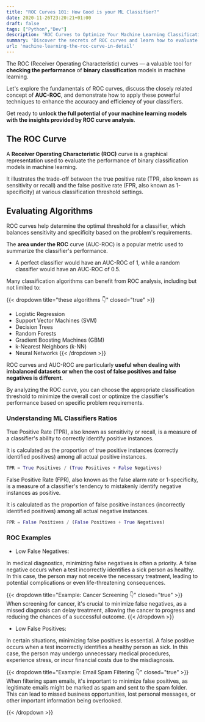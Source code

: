 ```yaml
---
title: "ROC Curves 101: How Good is your ML Classifier?"
date: 2020-11-26T23:20:21+01:00
draft: false
tags: ["Python","Dev"]
description: 'ROC Curves to Optimize Your Machine Learning Classification Models'
summary: 'Discover the secrets of ROC curves and learn how to evaluate and optimize binary classification models in machine learning. Gain insights into true positive rates, false positive rates, and the ideal balance for your specific problem, ultimately enhancing your classifier performance.'
url: 'machine-learning-the-roc-curve-in-detail'
---
```


The ROC (Receiver Operating Characteristic) curves — a valuable tool for **checking the performance** of **binary classification** models in machine learning.

<!-- Basically, a ROC curve illustrates the **trade-off between true positive rates and false positive rates** at various classification thresholds, allowing you to fine-tune your model for optimal results. -->

Let's explore the fundamentals of ROC curves, discuss the closely related concept of **AUC-ROC**, and demonstrate how to apply these powerful techniques to enhance the accuracy and efficiency of your classifiers.

Get ready to **unlock the full potential of your machine learning models with the insights provided by ROC curve analysis**.

## The ROC Curve

A **Receiver Operating Characteristic (ROC)** curve is a graphical representation used to evaluate the performance of binary classification models in machine learning.

It illustrates the trade-off between the true positive rate (TPR, also known as sensitivity or recall) and the false positive rate (FPR, also known as 1-specificity) at various classification threshold settings.

<!-- The true positive rate is plotted on the y-axis, and the false positive rate is plotted on the x-axis. -->


## Evaluating Algorithms


ROC curves help determine the optimal threshold for a classifier, which balances sensitivity and specificity based on the problem's requirements.

The **area under the ROC** curve (AUC-ROC) is a popular metric used to summarize the classifier's performance.

* A perfect classifier would have an AUC-ROC of 1, while a random classifier would have an AUC-ROC of 0.5.

Many classification algorithms can benefit from ROC analysis, including but not limited to:

{{< dropdown title="these algorithms 👇" closed="true" >}}

* Logistic Regression
* Support Vector Machines (SVM)
* Decision Trees
* Random Forests
* Gradient Boosting Machines (GBM)
* k-Nearest Neighbors (k-NN)
* Neural Networks
{{< /dropdown >}}


ROC curves and AUC-ROC are particularly **useful when dealing with imbalanced datasets or when the cost of false positives and false negatives is different**.

By analyzing the ROC curve, you can choose the appropriate classification threshold to minimize the overall cost or optimize the classifier's performance based on specific problem requirements.

### Understanding ML Classifiers Ratios

True Positive Rate (TPR), also known as sensitivity or recall, is a measure of a classifier's ability to correctly identify positive instances.

It is calculated as the proportion of true positive instances (correctly identified positives) among all actual positive instances.

```py
TPR = True Positives / (True Positives + False Negatives)
```

False Positive Rate (FPR), also known as the false alarm rate or 1-specificity, is a measure of a classifier's tendency to mistakenly identify negative instances as positive.

It is calculated as the proportion of false positive instances (incorrectly identified positives) among all actual negative instances.

```py
FPR = False Positives / (False Positives + True Negatives)
```

### ROC Examples

* Low False Negatives:

In medical diagnostics, minimizing false negatives is often a priority. A false negative occurs when a test incorrectly identifies a sick person as healthy. In this case, the person may not receive the necessary treatment, leading to potential complications or even life-threatening consequences.

{{< dropdown title="Example: Cancer Screening 👇" closed="true" >}}
When screening for cancer, it's crucial to minimize false negatives, as a missed diagnosis can delay treatment, allowing the cancer to progress and reducing the chances of a successful outcome.
{{< /dropdown >}}


* Low False Positives:

In certain situations, minimizing false positives is essential. A false positive occurs when a test incorrectly identifies a healthy person as sick. In this case, the person may undergo unnecessary medical procedures, experience stress, or incur financial costs due to the misdiagnosis.


{{< dropdown title="Example: Email Spam Filtering 👇" closed="true" >}}
When filtering spam emails, it's important to minimize false positives, as legitimate emails might be marked as spam and sent to the spam folder. This can lead to missed business opportunities, lost personal messages, or other important information being overlooked.

{{< /dropdown >}}